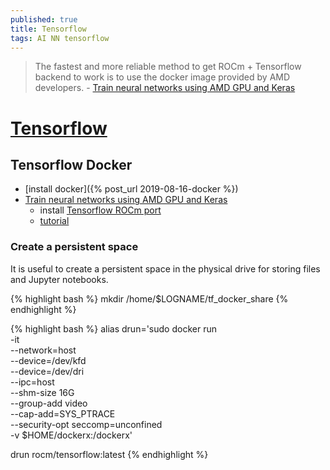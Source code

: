 ```yaml
---
published: true
title: Tensorflow
tags: AI NN tensorflow
---
```

> The fastest and more reliable method to get ROCm + Tensorflow backend to work is to use the docker image provided by AMD developers. - [Train neural networks using AMD GPU and Keras](https://towardsdatascience.com/train-neural-networks-using-amd-gpus-and-keras-37189c453878)

# [Tensorflow](https://www.tensorflow.org/)

## Tensorflow Docker

- [install docker]({% post_url 2019-08-16-docker %})
- [Train neural networks using AMD GPU and Keras](https://towardsdatascience.com/train-neural-networks-using-amd-gpus-and-keras-37189c453878)
	- install [Tensorflow ROCm port](https://github.com/ROCmSoftwarePlatform/tensorflow-upstream)
	- [tutorial](https://github.com/RadeonOpenCompute/ROCm-docker/blob/master/quick-start.md)
    
    
### Create a persistent space

It is useful to create a persistent space in the physical drive for storing files and Jupyter notebooks. 

{% highlight bash %}
mkdir /home/$LOGNAME/tf_docker_share
{% endhighlight %}


{% highlight bash %}
alias drun='sudo docker run \
      -it \
      --network=host \
      --device=/dev/kfd \
      --device=/dev/dri \
      --ipc=host \
      --shm-size 16G \
      --group-add video \
      --cap-add=SYS_PTRACE \
      --security-opt seccomp=unconfined \
      -v $HOME/dockerx:/dockerx'

drun rocm/tensorflow:latest
{% endhighlight %}
